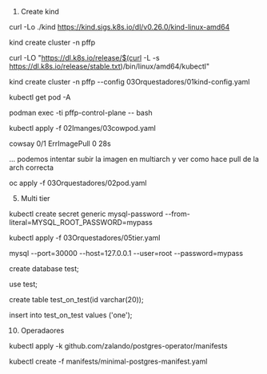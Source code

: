 1. Create kind

curl -Lo ./kind https://kind.sigs.k8s.io/dl/v0.26.0/kind-linux-amd64

kind create cluster -n pffp

curl -LO "https://dl.k8s.io/release/$(curl -L -s https://dl.k8s.io/release/stable.txt)/bin/linux/amd64/kubectl"

kind create cluster -n pffp --config 03Orquestadores/01kind-config.yaml

kubectl get pod -A

podman exec -ti pffp-control-plane -- bash 

kubectl apply -f 02Imanges/03cowpod.yaml

cowsay   0/1     ErrImagePull   0          28s

... podemos intentar subir la imagen en multiarch y ver como hace pull de la arch correcta

oc apply -f 03Orquestadores/02pod.yaml

5. Multi tier

kubectl create secret generic mysql-password --from-literal=MYSQL_ROOT_PASSWORD=mypass

kubectl apply -f 03Orquestadores/05tier.yaml

mysql --port=30000 --host=127.0.0.1 --user=root --password=mypass

create database test;

use test;

create table test_on_test(id varchar(20));

insert into test_on_test values ('one');


10. Operadaores

kubectl apply -k github.com/zalando/postgres-operator/manifests

kubectl create -f manifests/minimal-postgres-manifest.yaml